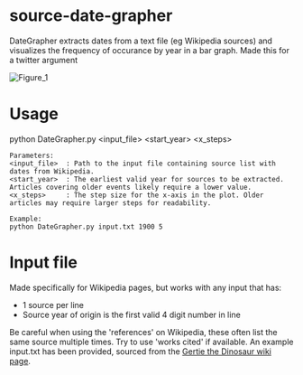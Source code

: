 # source-date-grapher
DateGrapher extracts dates from a text file (eg Wikipedia sources) and visualizes the frequency of occurance by year in a bar  graph. Made this for a twitter argument

![Figure_1](https://github.com/user-attachments/assets/e8595c14-c9eb-410b-bc0a-3c959d3cf93a)

# Usage
python DateGrapher.py <input_file> <start_year> <x_steps>
    
    Parameters:
    <input_file>  : Path to the input file containing source list with dates from Wikipedia.
    <start_year>  : The earliest valid year for sources to be extracted. Articles covering older events likely require a lower value.
    <x_steps>     : The step size for the x-axis in the plot. Older articles may require larger steps for readability.
    
    Example:
    python DateGrapher.py input.txt 1900 5

# Input file
Made specifically for Wikipedia pages, but works with any input that has:
* 1 source per line
* Source year of origin is the first valid 4 digit number in line

Be careful when using the 'references' on Wikipedia, these often list the same source multiple times. Try to use 'works cited' if available. 
An example input.txt has been provided, sourced from the [Gertie the Dinosaur wiki page](https://en.wikipedia.org/wiki/Gertie_the_Dinosaur).
